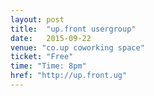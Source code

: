 ```yaml
---
layout: post
title:  "up.front usergroup"
date:   2015-09-22
venue: "co.up coworking space"
ticket: "Free"
time: "Time: 8pm"
href: "http://up.front.ug"
---
```

<!-- fill in the URL of your event host page if you haven't enough information for a detail page, so the event link won't point on the detail page at all -->
